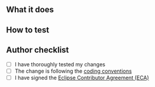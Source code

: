 <!--
Thank you for your Pull Request. Please provide a description and review
the requirements below.

Contributors guide: https://github.com/eclipse-jdt/.github/blob/main/CONTRIBUTING.md

Note: Security vulnerabilities should not be disclosed on GitHub, through a PR or any
other means. TODO: how to report security issues
-->

## What it does
<!-- Include relevant issues and describe how they are addressed. -->

## How to test
<!-- Explain how a reviewer can reproduce a bug, test new functionality or verify performance improvements. -->

## Author checklist

- [ ] I have thoroughly tested my changes
- [ ] The change is following the [coding conventions](https://wiki.eclipse.org/Platform/How_to_Contribute#Coding_Conventions)
- [ ] I have signed the [Eclipse Contributor Agreement (ECA)](https://www.eclipse.org/legal/ECA.php)
